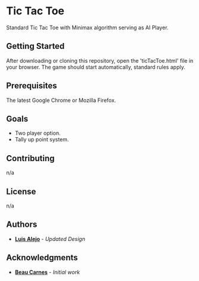 # Tic Tac Toe

Standard Tic Tac Toe with Minimax algorithm serving as AI Player. 

## Getting Started

After downloading or cloning this repository, open the 'ticTacToe.html' file in your browser. The game should start automatically, standard rules apply. 

## Prerequisites

The latest Google Chrome or Mozilla Firefox.

## Goals

   * Two player option. 
   * Tally up point system. 


## Contributing

n/a

## License

n/a

## Authors

* **[Luis Alejo](https://github.com/elzbyfar)** - *Updated Design*

## Acknowledgments

* **[Beau Carnes](https://github.com/beaucarnes)** - *Initial work*

